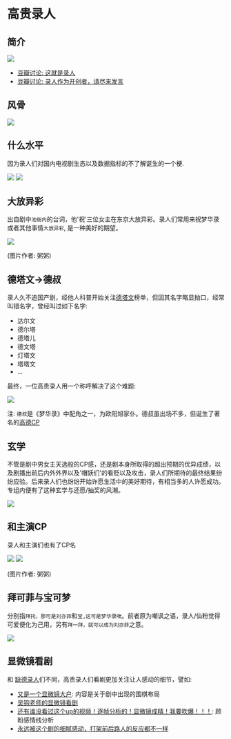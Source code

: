 # 高贵录人




## 简介

![](/image/lu/gaogui.jpg)



* [豆瓣讨论: 这就是录人](https://www.douban.com/group/topic/269960637/?_i=66364234525d873,6367581pfn22hp&dt_platform=wechat_friends&dt_dapp=1)
* [豆瓣讨论: 录人作为开创者，请尽来发言](https://www.douban.com/group/topic/276960558/?author=1#sep&_i=6459786Rn8heGv)




## 风骨


![](/image/lu/lu-2.jpg)



## 什么水平

因为录人们对国内电视剧生态以及数据指标的不了解诞生的一个梗.


![](/image/lu/what.jpg)
![](/image/lu/smsp.jpg)


## 大放异彩

出自剧中`池衙内`的台词，他'祝'三位女主在东京大放异彩。录人们常用来祝梦华录或者其他事情`大放异彩`, 是一种美好的期望。


![](/image/lu/dfyc.jpg)

(图片作者: 粥粥)


## 德塔文->德叔

录人久不追国产剧，经他人科普开始关注[德塔文](/data/authority.html#德塔文)榜单，但因其名字略显拗口，经常叫错名字，曾经叫过如下名字:

* 达尔文
* 德尔塔
* 德塔儿
* 德文塔
* 灯塔文
* 塔塔文
* ...


最终，一位高贵录人用一个称呼解决了这个难题:


![](/image/lu/datawin-1.jpg)

注: `德叔`是《梦华录》中配角之一，为欧阳旭家仆。德叔虽出场不多，但诞生了著名的[高德CP](/re-creation/editing.html#cp大乱炖)



## 玄学

不管是剧中男女主天选般的CP感，还是剧本身所取得的超出预期的优异成绩，以及剧播出前后内外外界以及'帽妖们'的看贬以及攻击，录人们所期待的最终结果纷纷应验。后来录人们也纷纷开始许愿生活中的美好期待，有相当多的人许愿成功。专组内便有了这种玄学与还愿/抽奖的风潮。

![](/image/lu/guo.jpg)



## 和主演CP

录人和主演们也有了CP名

![](/image/lu/gaogui/xml.jpg)
![](/image/lu/gaogui/xllz.jpg)

(图片作者: 粥粥)



## 拜可菲与宝可梦

分别指`拜托，那可是刘亦菲`和`宝,这可是梦华录唉`。前者原为嘲讽之语，录人/仙粉觉得可爱便化为己用，另有`拜一拜，就可以成为刘亦菲`之意。


![](/image/lu/gaogui/cc-2.jpg)



## 显微镜看剧

和 [缺德录人](/luren/luren-1.html#显微镜看剧)们不同，高贵录人们看剧更加关注让人感动的细节，譬如:

* [又是一个显微镜大户](https://www.douban.com/group/topic/269901829/?_i=6512362Rn8heGv): 内容是关于剧中出现的围棋布局
* [吴钩老师的显微镜看剧](https://www.douban.com/group/topic/269744395/?_i=6512449Rn8heGv)
* [还有谁没看过这个up的视频！逐帧分析的！显微镜成精！我要吹爆！！！](https://www.douban.com/group/topic/268361248/?_i=6512497Rn8heGv): 顾盼感情线分析
* [永远被这个剧的细腻感动，打架前后路人的反应都不一样](https://www.douban.com/group/topic/269011637/?_i=6512562Rn8heGv)
